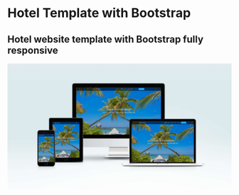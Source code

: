 # Hotel Template with Bootstrap

## Hotel website template with Bootstrap fully responsive

![](images/screen-mockup.jpg)
